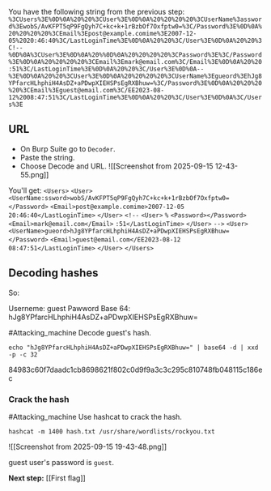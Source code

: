 
You have the following string from the previous step:
`%3CUsers%3E%0D%0A%20%20%3CUser%3E%0D%0A%20%20%20%20%3CUserName%3assword%3EwobS/AvKFPT5qP9FgQyh7C+kc+k+1rBzbOf7Oxfptw0=%3C/Password%3E%0D%0A%20%20%20%20%3CEmail%3Epost@example.comime%3E2007-12-05%2020:46:40%3C/LastLoginTime%3E%0D%0A%20%20%3C/User%3E%0D%0A%20%20%3C!--%0D%0A%3CUser%3E%0D%0A%20%%0D%0A%20%20%20%20%3CPassword%3E%3C/Password%3E%0D%0A%20%20%20%20%3CEmail%3Emark@email.com%3C/Email%3E%0D%0A%20%20:51%3C/LastLoginTime%3E%0D%0A%20%20%3C/User%3E%0D%0A--%3E%0D%0A%20%20%3CUser%3E%0D%0A%20%20%20%20%3CUserName%3Egueord%3EhJg8YPfarcHLhphiH4AsDZ+aPDwpXIEHSPsEgRXBhuw=%3C/Password%3E%0D%0A%20%20%20%20%3CEmail%3Eguest@email.com%3C/EE2023-08-12%2008:47:51%3C/LastLoginTime%3E%0D%0A%20%20%3C/User%3E%0D%0A%3C/Users%3E`

## URL

- On Burp Suite go to `Decoder`.
- Paste the string.
- Choose Decode and URL.
![[Screenshot from 2025-09-15 12-43-55.png]]

You'll get:
`<Users>`
  `<User>`
    `<UserName:ssword>wobS/AvKFPT5qP9FgQyh7C+kc+k+1rBzbOf7Oxfptw0=</Password>`
    `<Email>post@example.comime>2007-12-05 20:46:40</LastLoginTime>`
  `</User>`
  `<!--`
`<User>`
 `%`
    `<Password></Password>`
    `<Email>mark@email.com</Email>`
  `:51</LastLoginTime>`
  `</User>`
`-->`
  `<User>`
    `<UserName>gueord>hJg8YPfarcHLhphiH4AsDZ+aPDwpXIEHSPsEgRXBhuw=</Password>`
    `<Email>guest@email.com</EE2023-08-12 08:47:51</LastLoginTime>`
  `</User>`
`</Users>`

## Decoding hashes

So:

Userneme: guest
Pawword Base 64: hJg8YPfarcHLhphiH4AsDZ+aPDwpXIEHSPsEgRXBhuw=

#Attacking_machine 
Decode guest's hash.

```
echo "hJg8YPfarcHLhphiH4AsDZ+aPDwpXIEHSPsEgRXBhuw=" | base64 -d | xxd -p -c 32
```

84983c60f7daadc1cb8698621f802c0d9f9a3c3c295c810748fb048115c186ec

### Crack the hash

#Attacking_machine 
Use hashcat to crack the hash.

```
hashcat -m 1400 hash.txt /usr/share/wordlists/rockyou.txt 
```

![[Screenshot from 2025-09-15 19-43-48.png]]

guest user's password is `guest`.

**Next step:** [[First flag]]


